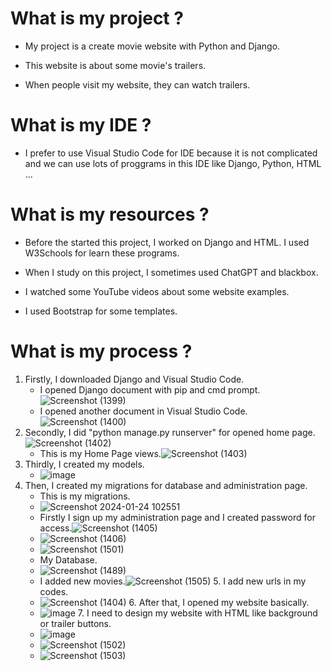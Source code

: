  # What is my project ?
   - My project is a create movie website with Python and Django.
   * This website is about some movie's trailers.
   + When people visit my website, they can watch trailers.

 # What is my IDE ?
   - I prefer to use Visual Studio Code for IDE because it is not complicated and we can use lots of proggrams in this IDE like Django, Python, HTML ...

 # What is my resources ?
   - Before the started this project, I worked on Django and HTML. I used W3Schools for learn these programs.
   * When I study on this project, I sometimes used ChatGPT and blackbox.
   + I watched some YouTube videos about some website examples.
   - I used Bootstrap for some templates.   
 
 # What is my process ?
   1. Firstly, I downloaded Django and Visual Studio Code.
      - I opened Django document with pip and cmd prompt.![Screenshot (1399)](https://github.com/ahsenelmas/website_project/assets/149892848/dfddae15-8511-4fb9-a1d8-c33b7e555e5e)
      - I opened another document in Visual Studio Code.![Screenshot (1400)](https://github.com/ahsenelmas/website_project/assets/149892848/a2bcc3f4-76db-4345-9e22-3ccdc8f4cfb7)
   2. Secondly, I did "python manage.py runserver" for opened home page.![Screenshot (1402)](https://github.com/ahsenelmas/website_project/assets/149892848/2e79d517-31cb-4033-8016-aef1207a4e31)
      - This is my Home Page views.![Screenshot (1403)](https://github.com/ahsenelmas/website_project/assets/149892848/06dafc69-9317-44c2-b0c8-a34ddeeac28e)
   3. Thirdly, I created my models.
      - ![image](https://github.com/ahsenelmas/website_project/assets/149892848/4680e3fe-d6a0-4b8e-b038-b4b73f6a7e65)
   4. Then, I created my migrations for database and administration page.
      - This is my migrations.
      - ![Screenshot 2024-01-24 102551](https://github.com/ahsenelmas/website_project/assets/149892848/e080b8ad-17ba-480b-8400-0909960aab20)
      - Firstly I sign up my administration page and I created password for access.![Screenshot (1405)](https://github.com/ahsenelmas/website_project/assets/149892848/c9ce8be7-1e16-4209-9cfd-5b0b8ef21799)
      - ![Screenshot (1406)](https://github.com/ahsenelmas/website_project/assets/149892848/a6509690-fe77-438f-b9c9-c676a580a534)
      - ![Screenshot (1501)](https://github.com/ahsenelmas/website_project/assets/149892848/e2d1b967-3a2d-4b60-b343-ee3b33cf7627)
      - My Database.
      - ![Screenshot (1489)](https://github.com/ahsenelmas/website_project/assets/149892848/75d02069-a623-4586-b48d-e9489b872fea)
      - I added new movies.![Screenshot (1505)](https://github.com/ahsenelmas/website_project/assets/149892848/963e3f7c-0086-4f94-96bd-e1e123c2e206)
    5. I add new urls in my codes.
      - ![Screenshot (1404)](https://github.com/ahsenelmas/website_project/assets/149892848/09452702-e57b-4238-a13b-0428eb4a3130)
    6. After that, I opened my website basically.
      - ![image](https://github.com/ahsenelmas/website_project/assets/149892848/0895b0bd-7f58-4190-9575-6c2e9c23d65e)
    7. I need to design my website with HTML like background or trailer buttons.
      - ![image](https://github.com/ahsenelmas/website_project/assets/149892848/4517efdf-683e-4071-aed6-8eb366a50176)
      - ![Screenshot (1502)](https://github.com/ahsenelmas/website_project/assets/149892848/391b1869-98ea-4959-b510-70aae8b70328)
      - ![Screenshot (1503)](https://github.com/ahsenelmas/website_project/assets/149892848/1aa1b7ec-c616-406a-9e99-b35a341c8a92)
   

